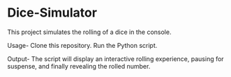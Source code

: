 # Dice-Simulator
This project simulates the rolling of a dice in the console.

Usage-
 Clone this repository.
 Run the Python script.

Output-
 The script will display an interactive rolling experience, pausing for suspense, and finally revealing the rolled number.
